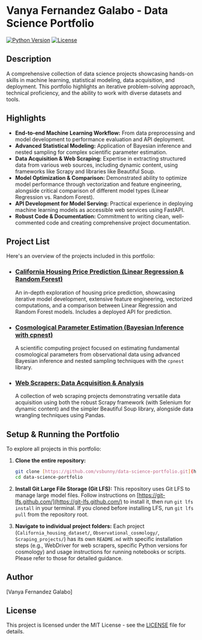 # Vanya Fernandez Galabo - Data Science Portfolio

[![Python Version](https://img.shields.io/badge/Python-3.x-blue?style=flat-square&logo=python)](https://www.python.org/)
[![License](https://img.shields.io/badge/License-MIT-green?style=flat-square)](LICENSE)

## Description

A comprehensive collection of data science projects showcasing hands-on skills in machine learning, statistical modeling, data acquisition, and deployment. This portfolio highlights an iterative problem-solving approach, technical proficiency, and the ability to work with diverse datasets and tools.

## Highlights

* **End-to-end Machine Learning Workflow:** From data preprocessing and model development to performance evaluation and API deployment.
* **Advanced Statistical Modeling:** Application of Bayesian inference and nested sampling for complex scientific parameter estimation.
* **Data Acquisition & Web Scraping:** Expertise in extracting structured data from various web sources, including dynamic content, using frameworks like Scrapy and libraries like Beautiful Soup.
* **Model Optimization & Comparison:** Demonstrated ability to optimize model performance through vectorization and feature engineering, alongside critical comparison of different model types (Linear Regression vs. Random Forest).
* **API Development for Model Serving:** Practical experience in deploying machine learning models as accessible web services using FastAPI.
* **Robust Code & Documentation:** Commitment to writing clean, well-commented code and creating comprehensive project documentation.

## Project List

Here's an overview of the projects included in this portfolio:

* ### [California Housing Price Prediction (Linear Regression & Random Forest)](./Machine_learning/California_housing_dataset/README.md)
    An in-depth exploration of housing price prediction, showcasing iterative model development, extensive feature engineering, vectorized computations, and a comparison between Linear Regression and Random Forest models. Includes a deployed API for prediction.

* ### [Cosmological Parameter Estimation (Bayesian Inference with cpnest)](./Observational_cosmology/README.md)
    A scientific computing project focused on estimating fundamental cosmological parameters from observational data using advanced Bayesian inference and nested sampling techniques with the `cpnest` library.

* ### [Web Scrapers: Data Acquisition & Analysis](./Scraping_projects/README.md)
    A collection of web scraping projects demonstrating versatile data acquisition using both the robust Scrapy framework (with Selenium for dynamic content) and the simpler Beautiful Soup library, alongside data wrangling techniques using Pandas.

## Setup & Running the Portfolio

To explore all projects in this portfolio:

1.  **Clone the entire repository:**
    ```bash
    git clone [https://github.com/vsbunny/data-science-portfolio.git](https://github.com/vsbunny/data-science-portfolio.git)
    cd data-science-portfolio
    ```

2.  **Install Git Large File Storage (Git LFS):**
    This repository uses Git LFS to manage large model files. Follow instructions on [https://git-lfs.github.com/](https://git-lfs.github.com/) to install it, then run `git lfs install` in your terminal. If you cloned before installing LFS, run `git lfs pull` from the repository root.


3.  **Navigate to individual project folders:**
    Each project (`California_housing_dataset/`, `Observational_cosmology/`, `Scraping_projects/`) has its own `README.md` with specific installation steps (e.g., WebDriver for web scrapers, specific Python versions for cosmology) and usage instructions for running notebooks or scripts. Please refer to those for detailed guidance.

## Author

[Vanya Fernandez Galabo] 

## License
This project is licensed under the MIT License - see the [LICENSE](LICENSE) file for details.